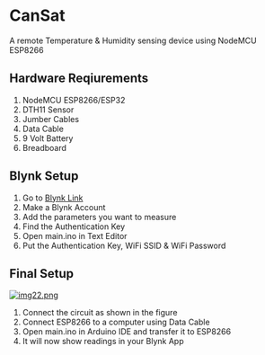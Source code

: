 # CanSat
A remote Temperature & Humidity sensing device using NodeMCU ESP8266

## Hardware Reqiurements

1. NodeMCU ESP8266/ESP32
2. DTH11 Sensor
3. Jumber Cables
4. Data Cable
5. 9 Volt Battery
6. Breadboard

## Blynk Setup
1. Go to [Blynk Link](https://blynk.io/)
2. Make a Blynk Account
3. Add the parameters you want to measure
4. Find the Authentication Key
5. Open main.ino in Text Editor
6. Put the Authentication Key, WiFi SSID & WiFi Password


## Final Setup
[![img22.png](https://i.postimg.cc/WztmtLD1/img22.png)](https://postimg.cc/7J8JQRMF)
1. Connect the circuit as shown in the figure 
2. Connect ESP8266 to a computer using Data Cable
3. Open main.ino in Arduino IDE and transfer it to ESP8266
4. It will now show readings in your Blynk App
